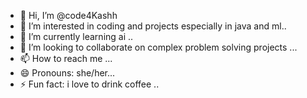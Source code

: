 - 👋 Hi, I’m @code4Kashh
- 👀 I’m interested in coding and projects especially in java and ml..
- 🌱 I’m currently learning ai ..
- 💞️ I’m looking to collaborate on complex problem solving projects ...
- 📫 How to reach me ...
- 😄 Pronouns: she/her...
- ⚡ Fun fact: i love to drink coffee ..

<!---
code4Kashh/code4Kashh is a ✨ special ✨ repository because its `README.md` (this file) appears on your GitHub profile.
You can click the Preview link to take a look at your changes.
--->
